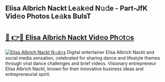 ## Elisa Albrich Nackt Le𝚊k𝚎d N𝚞𝚍e - Part-JfK Vid𝚎o Photos Le𝚊ks BuIsT

# <h2><a href="http://fbaj8q.evod.top/?m=Elisa+Albrich+Nackt">🔗 👉🔴 Elisa Albrich Nackt Vid𝚎o Ph𝚘t𝚘s</a></h2>

[![Elisa Albrich Nackt N𝚞d𝚎s](https://i.imgur.com/8V9OHl7.gif)](http://fbaj8q.evod.top/?m=Elisa+Albrich+Nackt)
Digital entertainer Elisa Albrich Nackt and social media sensation, celebrated for sharing dance and lifestyle themes through viral dance challenges and brief videos. Visionary entrepreneur Elisa Albrich Nackt, known for their innovative business ideas and entrepreneurial spirit. 
